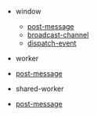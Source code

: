 - window
  - [post-message](https://wilsonpage.github.io/post-message-startup-perf/window/post-message/index.html)
  - [broadcast-channel](https://wilsonpage.github.io/post-message-startup-perf/window/broadcast-channel/index.html)
  - [dispatch-event](https://wilsonpage.github.io/post-message-startup-perf/window/dispatch-event/index.html)

- worker
 - [post-message](https://wilsonpage.github.io/post-message-startup-perf/worker/index.html)

- shared-worker
 - [post-message](https://wilsonpage.github.io/post-message-startup-perf/shared-worker/index.html)

